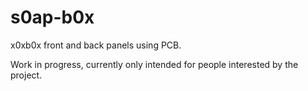 # s0ap-b0x
 x0xb0x front and back panels using PCB.
 
 Work in progress, currently only intended for people interested by the project.
